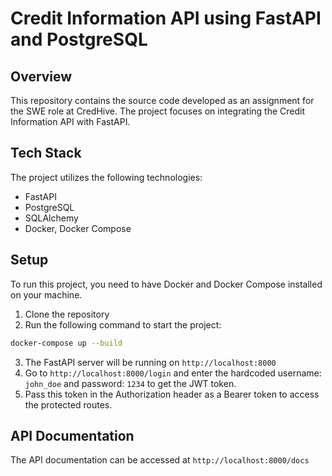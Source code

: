 # Credit Information API using FastAPI and PostgreSQL

## Overview
This repository contains the source code developed as an assignment for the SWE role at CredHive. The project focuses on integrating the Credit Information API with FastAPI. 

## Tech Stack
The project utilizes the following technologies:

- FastAPI
- PostgreSQL
- SQLAlchemy
- Docker, Docker Compose 

## Setup 
To run this project, you need to have Docker and Docker Compose installed on your machine. 

1. Clone the repository
2. Run the following command to start the project:
```bash
docker-compose up --build
```
3. The FastAPI server will be running on `http://localhost:8000`
4. Go to `http://localhost:8000/login` and enter the hardcoded username: `john_doe` and password: `1234` to get the JWT token.
5. Pass this token in the Authorization header as a Bearer token to access the protected routes.   

## API Documentation
The API documentation can be accessed at `http://localhost:8000/docs`


